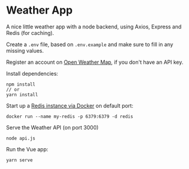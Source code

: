 # Weather App
A nice little weather app with a node backend, using Axios, Express and Redis (for caching).

Create a `.env` file, based on `.env.example` and make sure to fill in any missing values.

Register an account on [Open Weather Map](https://openweathermap.org/), if you don't have an API key.

Install dependencies:
```
npm install
// or
yarn install
```

Start up a [Redis instance via Docker](https://hub.docker.com/_/redis) on default port:
```
docker run --name my-redis -p 6379:6379 -d redis
```

Serve the Weather API (on port 3000)
```
node api.js
```

Run the Vue app:
```
yarn serve
```
